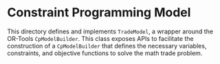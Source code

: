 # Constraint Programming Model

This directory defines and implements `TradeModel`, a wrapper around the
OR-Tools `CpModelBuilder`. This class exposes APIs to facilitate the
construction of a `CpModelBuilder` that defines the necessary variables,
constraints, and objective functions to solve the math trade problem.
